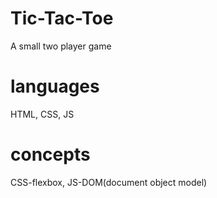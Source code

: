 # Tic-Tac-Toe
A small two player game

# languages 
HTML,
CSS,
JS

# concepts
CSS-flexbox,
JS-DOM(document object model)